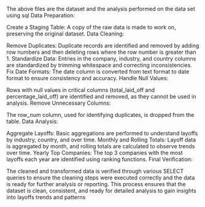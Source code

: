 The above files are the dataset and the analysis performed on the data set using sql 
Data Preparation:

Create a Staging Table: A copy of the raw data is made to work on, preserving the original dataset.
Data Cleaning:

Remove Duplicates: Duplicate records are identified and removed by adding row numbers and then deleting rows where the row number is greater than 1.
Standardize Data: Entries in the company, industry, and country columns are standardized by trimming whitespace and correcting inconsistencies.
Fix Date Formats: The date column is converted from text format to date format to ensure consistency and accuracy.
Handle Null Values:

Rows with null values in critical columns (total_laid_off and percentage_laid_off) are identified and removed, as they cannot be used in analysis.
Remove Unnecessary Columns:

The row_num column, used for identifying duplicates, is dropped from the table.
Data Analysis:

Aggregate Layoffs: Basic aggregations are performed to understand layoffs by industry, country, and over time.
Monthly and Rolling Totals: Layoff data is aggregated by month, and rolling totals are calculated to observe trends over time.
Yearly Top Companies: The top 3 companies with the most layoffs each year are identified using ranking functions.
Final Verification:

The cleaned and transformed data is verified through various SELECT queries to ensure the cleaning steps were executed correctly and the data is ready for further analysis or reporting.
This process ensures that the dataset is clean, consistent, and ready for detailed analysis to gain insights into layoffs trends and patterns
